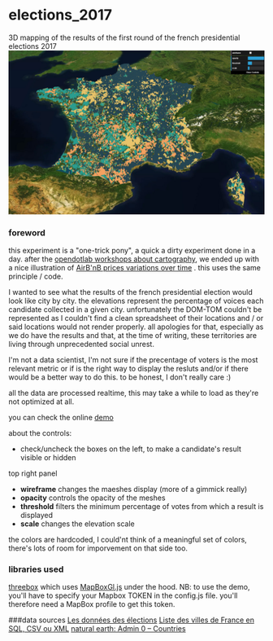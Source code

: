 # elections_2017
3D mapping of the results of the first round of the french presidential elections 2017
![screenshot](elections/img/cover.jpg)

### foreword

this experiment is a "one-trick pony", a quick a dirty experiment done in a day.
after the [opendotlab workshops about cartography](http://www.opendotlab.it/it/content/cityai), we ended up with a nice illustration of [AirB'nB prices variations over time](https://github.com/opendot/airbnb) .
this uses the same principle / code.

I wanted to see what the results of the french presidential election would look like city by city. the elevations represent the percentage of voices each candidate collected in a given city.
unfortunately the DOM-TOM couldn't be represented as I couldn't find a clean spreadsheet of their locations and / or said locations would not render properly.
all apologies for that, especially as we do have the results and that, at the time of writing, these territories are living through unprecedented social unrest.

I'm not a data scientist, I'm not sure if the precentage of voters is the most relevant metric or if is the right way to display the resluts and/or if there would be a better way to do this.
to be honest, I don't really care :)

all the data are processed realtime, this may take a while to load as they're not optimized at all.

you can check the online [demo](http://www.barradeau.com/2017/170425/elections/#5.85/45.297/3.739/0/43)

about the controls:

* check/uncheck the boxes on the left, to make a candidate's result visible or hidden

top right panel

* **wireframe** changes the maeshes display (more of a gimmick really)
* **opacity** controls the opacity of the meshes
* **threshold** filters the minimum percentage of votes from which a result is displayed
* **scale** changes the elevation scale

the colors are hardcoded, I could'nt think of a meaningful set of colors, there's lots of room for imporvement on that side too.

### libraries used
[threebox](https://github.com/peterqliu/threebox) which uses [MapBoxGl.js](https://www.mapbox.com/mapbox-gl-js/api/) under the hood.
NB: to use the demo, you'll have to specify your Mapbox TOKEN in the config.js file.
you'll therefore need a MapBox profile to get this token.

###data sources
[Les données des élections](https://www.data.gouv.fr/fr/posts/les-donnees-des-elections/)
[Liste des villes de France en SQL, CSV ou XML](http://sql.sh/736-base-donnees-villes-francaises)
[natural earth: Admin 0 – Countries](http://www.naturalearthdata.com/downloads/10m-cultural-vectors/10m-admin-0-countries/)